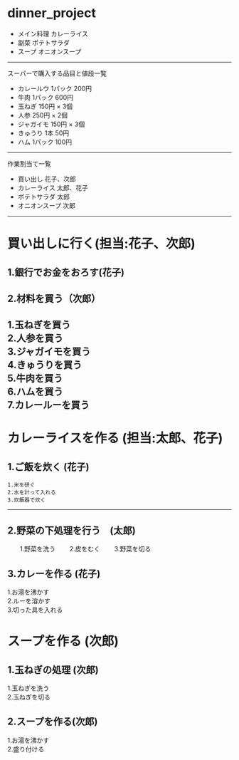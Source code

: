 # dinner_project  
- メイン料理 カレーライス  
- 副菜 ポテトサラダ
- スープ オニオンスープ  
---  
スーパーで購入する品目と値段一覧  
- カレールウ 1パック 200円  
- 牛肉 1パック 600円  
- 玉ねぎ 150円 × 3個  
- 人参 250円 × 2個  
- ジャガイモ 150円 × 3個  
- きゅうり 1本 50円  
- ハム 1パック 100円  
---  
作業割当て一覧  
- 買い出し 花子、次郎  
- カレーライス 太郎、花子  
- ポテトサラダ 太郎  
- オニオンスープ 次郎  
---  
# 買い出しに行く(担当:花子、次郎)  
## 1.銀行でお金をおろす(花子)   
## 2.材料を買う（次郎）
   1.玉ねぎを買う  
   2.人参を買う  
   3.ジャガイモを買う  
   4.きゅうりを買う  
   5.牛肉を買う  
   6.ハムを買う  
   7.カレールーを買う  
---  
# カレーライスを作る (担当:太郎、花子)  
## 1.ご飯を炊く (花子)  
    1.米を研ぐ  
    2.水を計って入れる  
    3.炊飯器で炊く  
---  
## 2.野菜の下処理を行う　(太郎)
　　1.野菜を洗う
　　2.皮をむく
　　3.野菜を切る
## 3.カレーを作る (花子)  
   1.お湯を沸かす  
   2.ルーを溶かす  
   3.切った具を入れる 
 
# スープを作る (次郎)  
## 1.玉ねぎの処理 (次郎)  
   1.玉ねぎを洗う  
   2.玉ねぎを切る  
## 2.スープを作る(次郎)  
   1.お湯を沸かす  
   2.盛り付ける  